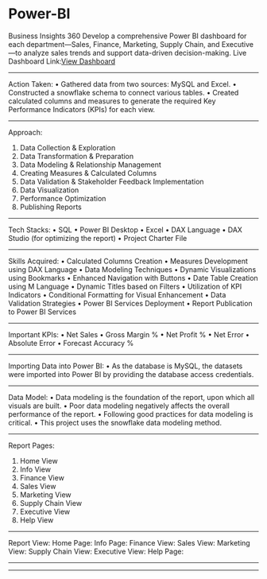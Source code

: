 # Power-BI
Business Insights 360
Develop a comprehensive Power BI dashboard for each department—Sales, Finance, Marketing, Supply Chain, and Executive—to analyze sales trends and support data-driven decision-making.
Live Dashboard Link:[View Dashboard](https://app.powerbi.com/view?r=eyJrIjoiNzkzMTYyYjgtM2I0Ni00YTg2LThmZjktYzU2YzlmNTU2MzgwIiwidCI6ImM2ZTU0OWIzLTVmNDUtNDAzMi1hYWU5LWQ0MjQ0ZGM1YjJjNCJ9)
________________________________________
Action Taken:
•	Gathered data from two sources: MySQL and Excel.
•	Constructed a snowflake schema to connect various tables.
•	Created calculated columns and measures to generate the required Key Performance Indicators (KPIs) for each view.
________________________________________
Approach:
1.	Data Collection & Exploration
2.	Data Transformation & Preparation
3.	Data Modeling & Relationship Management
4.	Creating Measures & Calculated Columns
5.	Data Validation & Stakeholder Feedback Implementation
6.	Data Visualization
7.	Performance Optimization
8.	Publishing Reports
________________________________________
Tech Stacks:
•	SQL
•	Power BI Desktop
•	Excel
•	DAX Language
•	DAX Studio (for optimizing the report)
•	Project Charter File
________________________________________
Skills Acquired:
•	Calculated Columns Creation
•	Measures Development using DAX Language
•	Data Modeling Techniques
•	Dynamic Visualizations using Bookmarks
•	Enhanced Navigation with Buttons
•	Date Table Creation using M Language
•	Dynamic Titles based on Filters
•	Utilization of KPI Indicators
•	Conditional Formatting for Visual Enhancement
•	Data Validation Strategies
•	Power BI Services Deployment
•	Report Publication to Power BI Services
________________________________________
Important KPIs:
•	Net Sales
•	Gross Margin %
•	Net Profit %
•	Net Error
•	Absolute Error
•	Forecast Accuracy %
________________________________________
Importing Data into Power BI:
•	As the database is MySQL, the datasets were imported into Power BI by providing the database access credentials.
________________________________________
Data Model:
•	Data modeling is the foundation of the report, upon which all visuals are built.
•	Poor data modeling negatively affects the overall performance of the report.
•	Following good practices for data modeling is critical.
•	This project uses the snowflake data modeling method.
________________________________________
Report Pages:
1.	Home View
2.	Info View
3.	Finance View
4.	Sales View
5.	Marketing View
6.	Supply Chain View
7.	Executive View
8.	Help View
________________________________________
Report View:
Home Page:
 Info Page:
 Finance View:
 Sales View:
 Marketing View:
 Supply Chain View:
 Executive View:
 Help Page:
 ________________________________________

________________________________________
